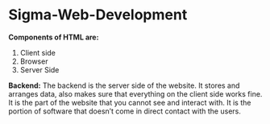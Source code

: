 # Sigma-Web-Development

**Components of HTML are:**
1. Client side
2. Browser
3. Server Side

**Backend:**
The backend is the server side of the website.
It stores and arranges data, also makes sure that everything on the client side works fine.
It is the part of the website that you cannot see and interact with.
It is the portion of software that doesn’t come in direct contact with the users.
